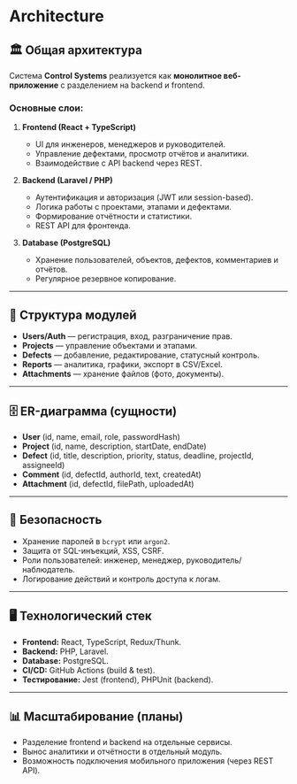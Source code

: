 # Architecture

## 🏛 Общая архитектура
Система **Control Systems** реализуется как **монолитное веб-приложение** с разделением на backend и frontend.

### Основные слои:
1. **Frontend (React + TypeScript)**  
   - UI для инженеров, менеджеров и руководителей.  
   - Управление дефектами, просмотр отчётов и аналитики.  
   - Взаимодействие с API backend через REST.

2. **Backend (Laravel / PHP)**  
   - Аутентификация и авторизация (JWT или session-based).  
   - Логика работы с проектами, этапами и дефектами.  
   - Формирование отчётности и статистики.  
   - REST API для фронтенда.  

3. **Database (PostgreSQL)**  
   - Хранение пользователей, объектов, дефектов, комментариев и отчётов.  
   - Регулярное резервное копирование.  

---

## 📂 Структура модулей
- **Users/Auth** — регистрация, вход, разграничение прав.  
- **Projects** — управление объектами и этапами.  
- **Defects** — добавление, редактирование, статусный контроль.  
- **Reports** — аналитика, графики, экспорт в CSV/Excel.  
- **Attachments** — хранение файлов (фото, документы).  

---

## 🗄 ER-диаграмма (сущности)
- **User** (id, name, email, role, passwordHash)  
- **Project** (id, name, description, startDate, endDate)  
- **Defect** (id, title, description, priority, status, deadline, projectId, assigneeId)  
- **Comment** (id, defectId, authorId, text, createdAt)  
- **Attachment** (id, defectId, filePath, uploadedAt)  

---

## 🔐 Безопасность
- Хранение паролей в `bcrypt` или `argon2`.  
- Защита от SQL-инъекций, XSS, CSRF.  
- Роли пользователей: инженер, менеджер, руководитель/наблюдатель.  
- Логирование действий и контроль доступа к логам.  

---

## 🖥 Технологический стек
- **Frontend:** React, TypeScript, Redux/Thunk.  
- **Backend:** PHP, Laravel.  
- **Database:** PostgreSQL.  
- **CI/CD:** GitHub Actions (build & test).  
- **Тестирование:** Jest (frontend), PHPUnit (backend).  

---

## 📊 Масштабирование (планы)
- Разделение frontend и backend на отдельные сервисы.  
- Вынос аналитики и отчётности в отдельный модуль.  
- Возможность подключения мобильного приложения (через REST API).  
